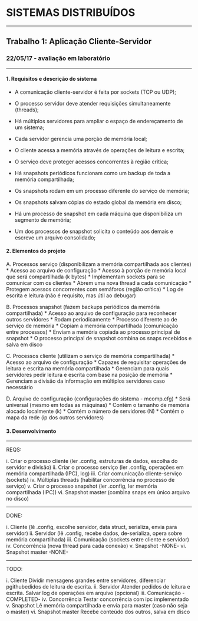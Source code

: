 # SISTEMAS DISTRIBUÍDOS
 -------------------
## Trabalho 1: Aplicação Cliente-Servidor
### 22/05/17 - avaliação em laboratório
_____________________

#### 1. Requisitos e descrição do sistema

* A comunicação cliente-servidor é feita por sockets (TCP ou UDP);
* O processo servidor deve atender requisições simultaneamente (threads);
* Há múltiplos servidores para ampliar o espaço de endereçamento de um sistema;
* Cada servidor gerencia uma porção de memória local;
* O cliente acessa a memória através de operações de leitura e escrita;
* O serviço deve proteger acessos concorrentes à região crítica;

* Há snapshots periódicos funcionam como um backup de toda a memória compartilhada;
* Os snapshots rodam em um processo diferente do serviço de memória;
* Os snapshots salvam cópias do estado global da memória em disco;
* Há um processo de snapshot em cada máquina que disponibiliza um segmento de memória;
* Um dos processos de snapshot solicita o conteúdo aos demais e escreve um arquivo consolidado;

#### 2. Elementos do projeto

A. Processos serviço (disponibilizam a memória compartilhada aos clientes)
    * Acesso ao arquivo de configuração
    * Acesso à porção de memória local que será compartilhada (k bytes)
    * Implementam sockets para se comunicar com os clientes
    * Abrem uma nova thread a cada comunicação
    * Protegem acessos concorrentes com semáforos (região crítica)
    * Log de escrita e leitura (não é requisito, mas útil ao debugar)

B. Processos snapshot (fazem backups periódicos da memória compartilhada)
    * Acesso ao arquivo de configuração para reconhecer outros servidores
    * Rodam periodicamente
    * Processo diferente ao de serviço de memória
    * Copiam a memória compartilhada (comunicação entre processos)
    * Enviam a memória copiada ao processo principal de snapshot
    * O processo principal de snapshot combina os snaps recebidos e salva em disco

C. Processos cliente (utilizam o serviço de memória compartilhada)
    * Acesso ao arquivo de configuração
    * Capazes de requisitar operações de leitura e escrita na memória compartilhada
    * Gerenciam para quais servidores pedir leitura e escrita com base na posição de memória
    * Gerenciam a divisão da informação em múltiplos servidores caso necessário

D. Arquivo de configuração (configurações do sistema - mcomp.cfg)
    * Será universal (mesmo em todas as máquinas)
    * Contém o tamanho de memória alocado localmente (k)
    * Contém o número de servidores (N)
    * Contém o mapa da rede (ip dos outros servidores)

#### 3. Desenvolvimento

_____
REQS:

i.      Criar o processo cliente            (ler .config, estruturas de dados, escolha do servidor e divisão)
ii.     Criar o processo serviço            (ler .config, operações em memória compartilhada (IPC), log)
iii.    Criar comunicação cliente-serviço   (sockets)
iv.     Múltiplas threads                   (habilitar concorrência no processo de serviço)
v.      Criar o processo snapshot           (ler .config, ler memória compartilhada (IPC))
vi.     Snapshot master                     (combina snaps em único arquivo no disco)

_____
DONE:

i.      Cliente         (lê .config, escolhe servidor, data struct, serializa, envia para servidor)
ii.     Servidor        (lê .config, recebe dados, de-serializa, opera sobre memória compartilhada)
iii.    Comunicação     (sockets entre cliente e servidor)
iv.     Concorrência    (nova thread para cada conexão)
v.      Snapshot        -NONE-
vi.     Snapshot master -NONE-

_____
TODO:

i.      Cliente         Dividir mensagens grandes entre servidores, diferenciar pgithubedidos de leitura de escrita.
ii.     Servidor        Atender pedidos de leitura e escrita.     Salvar log de operações em arquivo (opcional)
iii.    Comunicação     -COMPLETED-
iv.     Concorrência    Testar concorrência com ipc implementado
v.      Snapshot        Lê memória compartilhada e envia para master (caso não seja o master)
vi.     Snapshot master Recebe conteúdo dos outros, salva em disco